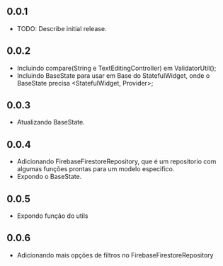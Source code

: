 ## 0.0.1

-   TODO: Describe initial release.

## 0.0.2

-   Incluindo compare(String e TextEditingController) em ValidatorUtil();
-   Incluindo BaseState para usar em Base do StatefulWidget, onde o BaseState precisa <StatefulWidget, Provider>;

## 0.0.3

-   Atualizando BaseState.

## 0.0.4

-   Adicionando FirebaseFirestoreRepository<Modelo>, que é um repositorio com algumas funções prontas para um modelo especifico.
-   Expondo o BaseState.

## 0.0.5

-   Expondo função do utils

## 0.0.6

-   Adicionando mais opções de filtros no FirebaseFirestoreRepository
